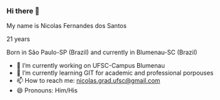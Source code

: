 ### Hi there 👋
My name is Nicolas Fernandes dos Santos

21 years

Born in São Paulo-SP (Brazil) and currently in Blumenau-SC (Brazil)

- 🔭 I’m currently working on UFSC-Campus Blumenau
- 🌱 I’m currently learning GIT for academic and professional porpouses
- 📫 How to reach me: nicolas.grad.ufsc@gmail.com
- 😄 Pronouns: Him/His

